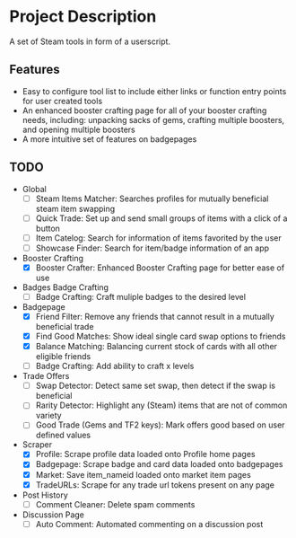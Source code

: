 # Project Description
A set of Steam tools in form of a userscript.

## Features
  - Easy to configure tool list to include either links or function entry points for user created tools
  - An enhanced booster crafting page for all of your booster crafting needs, including: unpacking sacks of gems, crafting multiple boosters, and opening multiple boosters
  - A more intuitive set of features on badgepages

## TODO
  - Global
    - [ ] Steam Items Matcher: Searches profiles for mutually beneficial steam item swapping
    - [ ] Quick Trade: Set up and send small groups of items with a click of a button
    - [ ] Item Catelog: Search for information of items favorited by the user
    - [ ] Showcase Finder: Search for item/badge information of an app
  - Booster Crafting
    - [x] Booster Crafter: Enhanced Booster Crafting page for better ease of use
  - Badges Badge Crafting
    - [ ] Badge Crafting: Craft muliple badges to the desired level
  - Badgepage
    - [x] Friend Filter: Remove any friends that cannot result in a mutually beneficial trade
    - [x] Find Good Matches: Show ideal single card swap options to friends
    - [x] Balance Matching: Balancing current stock of cards with all other eligible friends
    - [ ] Badge Crafting: Add ability to craft x levels
  - Trade Offers
    - [ ] Swap Detector: Detect same set swap, then detect if the swap is beneficial
    - [ ] Rarity Detector: Highlight any (Steam) items that are not of common variety
    - [ ] Good Trade (Gems and TF2 keys): Mark offers good based on user defined values
  - Scraper
    - [x] Profile: Scrape profile data loaded onto Profile home pages
    - [x] Badgepage: Scrape badge and card data loaded onto badgepages
    - [x] Market: Save item_nameid loaded onto market item pages
    - [x] TradeURLs: Scrape for any trade url tokens present on any page
  - Post History
    - [ ] Comment Cleaner: Delete spam comments
  - Discussion Page
    - [ ] Auto Comment: Automated commenting on a discussion post
